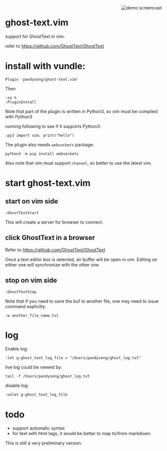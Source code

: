 <img src="demo/demo.gif" alt="demo screencast" align="right">

# ghost-text.vim

support for GhostText in vim:

refer to https://github.com/GhostText/GhostText

# install with vundle:

```
Plugin 'pandysong/ghost-text.vim'
```

Then 
```
:so %
:PluginInstall
```

Note that part of the plugin is written in Python3, so vim must be compiled with
Python3

running following to see if it supports Python3:
```
:py3 import vim; print("hello")
```

The plugin also needs `websockets` package:

```
python3 -m pip install websockets
```

Also note that vim must support `channel`, so better to use the latest vim.

# start ghost-text.vim

## start on vim side
```
:GhostTextStart
```

This will create a server for browser to connect. 

## click GhostText in a browser

Refer to https://github.com/GhostText/GhostText

Once a text editor box is selected, an buffer will be open in vim. Editing on
either one will synchronize with the other one.

## stop on vim side

```
:GhostTextStop
```

Note that if you need to save the buf to another file, one may need to issue
command explicitly:

```
:w another_file_name.txt
```

# log

Enable log:
```
:let g:ghost_text_log_file = "/Users/pandysong/ghost_log.txt"
```

live log could be viewed by:

```
tail -f /Users/pandysong/ghost_log.txt
```

disable log:
```
:unlet g:ghost_text_log_file
```

# todo 

- support automatic syntax
- for text with html tags, it would be better to map to/from markdown.

This is still a very preliminary version.
